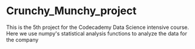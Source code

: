 # Crunchy_Munchy_project
This is the 5th project for the Codecademy Data Science intensive course. Here we use numpy's statistical analysis functions to analyze the data for the company
